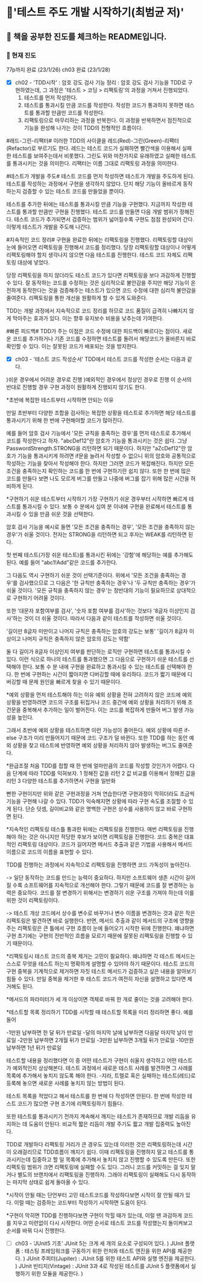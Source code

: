 # 📝'테스트 주도 개발 시작하기(최범균 저)'

## 👀 책을 공부한 진도를 체크하는 README입니다.

### 🧐 현재 진도

77p까지 완료 (23/1/26)
ch03 완료 (23/1/28)

- [x] ch02 - 'TDD시작' : 암호 강도 검사 기능
  정리 : 암호 강도 검사 기능을 TDD로 구현하였는데,
  그 과정은 '테스트 > 코딩 > 리팩토링'의 과정을 거쳐서 진행되었다.
    1) 테스트를 먼저 작성한다.
    2) 테스트를 통과시킬 만큼 코드를 작성한다.
       작성한 코드가 통과하지 못하면 테스트를 통과할 만큼만 코드를 작성한다.
    3) 리팩토링으로 마무리하는 과정을 반복한다.
       이 과정을 반복하면서 점진적으로 기능을 완성해 나가는 것이 TDD의 전형적인 흐름이다.

#레드-그린-리팩터#
이러한 TDD의 사이클을 레드(Red)-그린(Green)-리팩터(Refactor)로 부르기도 한다.
레드는 테스트 코드가 실패하면 빨간색을 이용해서 실패한 테스트를 보여주는데서 비롯했다.
그린도 위와 마찬가지로 유래하였고 실패한 테스트를 통과시키는 것을 의미한다.
리팩터는 이름 그대로 리팩토링 과정을 의미한다.

#테스트가 개발을 주도#
테스트 코드를 먼저 작성하면 테스트가 개발을 주도하게 된다.
테스트를 작성하는 과정에서 구현을 생각하지 않았다.
단지 해당 기능이 올바르게 동작하는지 검증할 수 있는 테스트 코드를 만들었을 뿐이다.

테스트를 추가한 뒤에는 테스트를 통과시킬 만큼 기능을 구현했다.
지금까지 작성한 테스트를 통과할 만큼만 구현을 진행했다.
테스트 코드를 만들면 다음 개발 범위가 정해진다.
테스트 코드가 추가되면서 검증하는 범위가 넓어질수록 구현도 점점 완성되어 간다.
이렇게 테스트가 개발을 주도해 나간다.

#지속적인 코드 정리#
구현을 완료한 뒤에는 리팩토링을 진행했다.
리팩토링할 대상이 눈에 들어오면 리팩토링을 진행해서 코드를 정리했다.
당장 리팩토링할 대상이나 어떻게 리팩토링해야 할지 생각나지 않으면 다음 테스트를 진행한다.
테스트 코드 자체도 리팩토링 대상에 넣었다.

당장 리팩토링을 하지 않더라도 테스트 코드가 있다면 리팩토링을 보다 과감하게 진행할 수 있다.
잘 동작하는 코드를 수정하는 것은 심리적으로 불안감을 주지만 해당 기능이 온전하게 동작한다는 것을 검증해주는
테스트가 있으면 코드 수정에 대한 심리적 불안감을 줄여준다. 리팩토링을 통한 개선을 원활하게 할 수 있게 도와준다.

TDD는 개발 과정에서 지속적으로 코드 정리를 하므로 코드 품질이 급격히 나빠지지 않게 막아주는 효과가 있다.
이는 향후 유지보수 비용을 낮추는데 기여한다.

#빠른 피드백#
TDD가 주는 이점은 코드 수정에 대한 피드백이 빠르다는 점이다.
새로운 코드를 추가하거나 기존 코드를 수정하면 테스트를 돌려서 해당코드가 올바른지 바로 확인할 수 있다.
이는 잘못된 코드가 배포되는 것을 방지한다.

- [x] ch03 - '테스트 코드 작성순서'
  TDD에서 테스트 코드를 작성한 순서는 다음과 같다.

)쉬운 경우에서 어려운 경우로 진행
)예외적인 경우에서 정상인 경우로 진행
이 순서의 반대로 진행할 경우 구현 과정이 원활하게 진행되지 않기도 한다.

*초반에 복잡한 테스트부터 시작하면 안되는 이유

만일 초반부터 다양한 조합을 검사하는 복잡한 상황을 테스트로 추가하면 해당 테스트를 통과시키기 위해
한 번에 구현해야할 코드가 많아진다.

예를 들어 암호 검사 기능에서 '모든 규칙을 충족하는 경우'를 먼저 테스트로 추가해서 코드를 작성한다고 하자.
"abcDef12"란 암호가 기능을 통과시키는 것은 쉽다. 그냥 PasswordStrength.STRONG을 리턴하면 되기 때문이다.
하지만 "aZcDef12"란 암호가 기능을 통과시키게 하려면 if문을 늘려서 작성할 수 없으니
위의 암호와 공통적으로 작성하는 기능을 찾아서 작성해야 한다. 하지만 그러면 코드가 복잡해진다.
하지만 모든 조건을 충족하는지 확인하는 코드를 한 번에 구현하기란 쉽지 않다.
또한 한 번에 많은 코드를 만들다 보면 나도 모르게 버그를 만들고 나중에 버그를 잡기 위해 많은 시간을 허비하게 된다.

*구현하기 쉬운 테스트부터 시작하기
가장 구현하기 쉬운 경우부터 시작하면 빠르게 테스트를 통과시킬 수 있다.
보통 수 분에서 십여 분 이내에 구현을 완료해서 테스트를 통과시킬 수 있을 만큼 쉬운 것을 선택한다.

암호 검사 기능을 예시로 들면 '모든 조건을 충족하는 경우', '모든 조건을 충족하지 않는 경우'가 쉬울 것이다.
전자는 STRONG을 리턴하면 되고 후자는 WEAK를 리턴하면 된다.

첫 번째 테스트(가장 쉬운 테스트)를 통과시킨 뒤에는 '강함'에 해당하는 예를 추가해도 된다.
예를 들어 "abc1!Add"같은 코드를 추가한다.

그 다음도 역시 구현하기 쉬운 것이 선택기준이다.
위에서 '모든 조건을 충족하는 경우'를 검사했으므로 그 다음은 '한 규칙만 충족하는 경우'나 '두 규칙만 충족하는 경우'가
쉬울 것이다. '모든 규칙을 충족하지 않는 경우'는 정반대의 기능이 필요하므로 상대적으로 구현하기 어려울 것이다.

또한 '대문자 포함여부를 검사', '숫자 포함 여부를 검사'하는 것보다 '8글자 이상인지 검사'하는 것이 더 쉬울 것이다.
따라서 다음과 같이 테스트를 작성하면 쉬울 것이다.

'길이만 8글자 미만이고 나머지 규칙은 충족하는 암호의 강도는 보통'
'길이가 8글자 이상이고 나머지 규칙은 충족하지 않은 암호의 강도는 약함'

둘 다 길이가 8글자 이상인지 여부를 판단하는 로직만 구현하면 테스트를 통과시킬 수 있다.
이런 식으로 하나의 테스트를 통과했으면 그 다음으로 구현하기 쉬운 테스트를 선택해야 한다.
보통 수 분 내에 구현을 완료하고 통과시킬 수 있는 테스트를 선택해야 한다.
한 번에 구현하는 시간이 짧아지면 디버깅할 때에 유리하다.
코드가 짧기 때문에 디버깅할 때 문제 원인을 빠르게 찾을 수 있기 때문이다.

*예외 상황을 먼저 테스트해야 하는 이유
예외 상황을 전혀 고려하지 않은 코드에 예외 상황을 반영하려면 코드의 구조를 뒤집거나
코드 중간에 예외 상황을 처리하기 위해 조건문을 중복해서 추가하는 일이 벌어진다.
이는 코드를 복잡하게 만들어 버그 발생 가능성을 높인다.

그래서 초반에 예외 상황을 테스트하면 이런 가능성이 줄어든다.
예외 상황에 따른 if-else 구조가 미리 만들어지기 때문에 코드 구조가 덜 바뀐다.
또한 TDD를 하는 동안 예외 상황을 찾고 테스트에 반영하면 예외 상황을 처리하지 않아 발생하는 버그도 줄여준다.

*완급조절
처음 TDD를 접할 때 한 번에 얼마만큼의 코드를 작성할 것인가가 어렵다. 다음 단계에 따라 TDD를 익혀보자.
1 정해진 값을 리턴
2 값 비교를 이용해서 정해진 값을 리턴
3 다양한 테스트를 추가하면서 구현을 일반화

뻔한 구현이지만 위와 같은 구현과정을 거쳐 연습한다면 구현과정이 막히더라도 조금씩 기능을 구현해 나갈 수 있다.
TDD가 익숙해지면 상황에 따라 구현 속도를 조절할 수 있게 된다.
단순 덧셈, 길이비교와 같은 명백한 구현은 상수를 사용하지 않고 바로 구현하면 된다.

*지속적인 리팩토링
테스틀 통과한 뒤에는 리팩토링을 진행한다.
매번 리팩토링을 진행해야 하는 것은 아니지만 적당한 후보가 보이면 리팩토링을 진행한다.
코드 중복은 대표적인 리팩토링 대상이다.
코드가 길어지면 메서드 추출과 같은 기법을 사용해서 메서드 이름으로 코드의 이름을 표현할 수 있다.

TDD를 진행하는 과정에서 지속적으로 리팩토링을 진행하면 코드 가독성이 높아진다.

-> 일단 동작하는 코드를 만드는 능력이 중요하다.
하지만 소프트웨어 생존 시간이 길어질 수록 소프트웨어를 지속적으로 개선해야 한다.
그렇기 때문에 코드를 잘 변경하는 능력은 중요하다.
코드를 잘 변경하기 위해서는 변경하기 쉬운 구조를 가져야 하는데 이를 위한 것이 리팩토링이다.

-> 테스트 개상 코드에서 상수를 변수로 바꾸거나 변수 이름을 변경하는 것과 같은
작은 리팩토링은 발견하면 바로 실행한다.
반면, 메서드 추출과 같이 메서드의 구조에 영향을 주는 리팩토링은
큰 틀에서 구현 흐름이 눈에 들어오기 시작한 뒤에 진행한다.
왜냐하면 구현 초기에는 구현의 전반적인 흐름을 모르기 때문에 잘못된 리팩토링을 진행할 수 있기 때문이다.

*리팩토링시 테스트 코드의 중복 제거는 고민이 필요하다.
왜냐하면 각 테스트 메서드는 스스로 무엇을 테스트 하는지 명확하게 설명할 수 있어야 하기 때문이다.
테스트 코드의 구현 중복을 기계적으로 제거하면 자칫 테스트 메서드가 검증하고 싶은 내용을 알아보기 힘들 수 있다.
만일 중복을 제거한 후 테스트 코드가 여전히 자신을 설명하고 있다면 제거해도 된다.

*메서드의 파라미터가 세 개 이상이면 객체로 바꿔 한 개로 줄이는 것을 고려해야 한다.

*테스트할 목록 정리하기
TDD를 시작할 때 테스트할 목록을 미리 정리하면 좋다. 예를 들어

-1만원 납부하면 한 달 뒤가 만료일
-달의 마지막 날에 납부하면 다음달 마지막 날이 만료일
-2만원 납부하면 2개월 뒤가 만료일
-3만원 납부하면 3개월 뒤가 만료일
-10만원 납부하면 1년 뒤가 만료일

테스트할 내용을 정리했다면 이 중 어떤 테스트가 구현이 쉬울지 생각하고 어떤 테스트가 예외적인지 상상해본다.
테스트 과정에서 새로운 테스트 사례를 발견하면 그 사례를 목록에 추가해서 놓치지 않도록 해야 한다.
-지라, 트렐로 혹은 실패하는 테스트(레드)로 등록해 놓으면 새로운 사례를 놓치지 않는 방법이 된다.

테스트 목록을 적었다고 해서 테스트를 한 번에 다 작성하면 안된다.
한 번에 작성한 테스트 코드가 많으면 구현 초기에 리팩토링하기 힘들다.

또한 테스트를 통과시키기 전까지 계속해서 깨지는 테스트가 존재하므로 개발 리듬을 유지하는 데 도움이 안된다.
비교적 짧은 리듬이 개발 주기도 짧고 개발 집중력도 높아진다.

TDD로 개발하다 리팩토링 거리가 큰 경우도 있는데 이러한 것은 리팩토링하는데 시간이 오래걸리므로 TDD흐름이 깨지기 쉽다.
이때 리팩토링을 진행하지 말고 테스트를 통과시키는데 집중하고 할 일 목록에 추가해서 놓치지 않고 진행할 수 있도록 만든다.
또한 리팩토링 범위가 크면 리팩토링에 실패할 수도 있다. 그러니 코드를 커밋하는 걸 잊지 말거나 별도의 브랜치에서 리팩토링을 진행하자.
그래야 리팩토링이 실패해도 다시 동작하는 마지막 상태로 쉽게 돌아올 수 있다.

*시작이 안될 때는 단언부터 고민
테스트코드를 작성하다보면 시작이 잘 안될 때가 있다. 이럴 때는 검증하는 코드부터 작성하기 시작하면 도움이 된다.

*구현이 막히면
TDD를 진행하다보면 구현이 막힐 때가 있는데, 이럴 땐 과감하게 코드를 지우고 미련없이 다시 시작한다.
어떤 순서로 테스트 코드를 작성했는지 돌이켜보고 순서를 바꿔 다시 진행한다.

- [ ] ch03 - 'JUnit5 기초'
  JUnit 5는 크게 세 개의 요소로 구성되어 있다.
  ) JUnit 플랫폼 : 테스팅 프레임워크를 구동하기 위한 런처와 테스트 엔진을 위한 API를 제공한다.
  ) JUnit 주피터(Jupiter) : JUnit 5를 위한 테스트 API와 실행 엔진을 제공한다.
  ) JUnit 빈티지(Vintage) : JUnit 3과 4로 작성된 테스트를 JUnit 5 플랫폼에서 실행하기 위한 모듈을 제공한다.
  ) 




